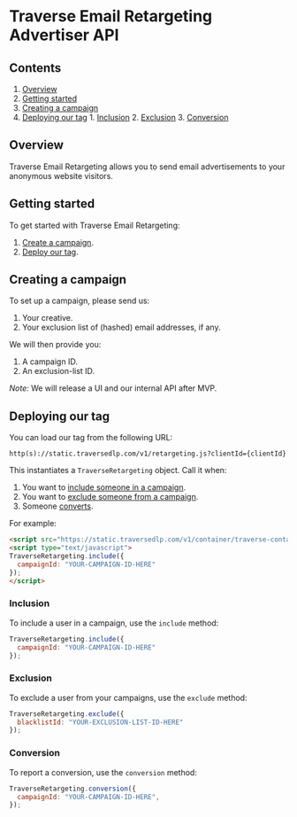 # Traverse Email Retargeting Advertiser API

## Contents

  1. [Overview](#overview)
  2. [Getting started](#getting-started)
  3. [Creating a campaign](#creating-a-campaign)
  4. [Deploying our tag](#deploying-our-tag)
    1. [Inclusion](#inclusion)
    2. [Exclusion](#exclusion)
    3. [Conversion](#conversion)

## Overview

Traverse Email Retargeting allows you to send email advertisements to your anonymous website visitors.

## Getting started

To get started with Traverse Email Retargeting:

 1. [Create a campaign](#creating-a-campaign).
 2. [Deploy our tag](#deploying-our-tag).

## Creating a campaign

To set up a campaign, please send us:

  1. Your creative.
  2. Your exclusion list of (hashed) email addresses, if any.

We will then provide you:

  1. A campaign ID.
  2. An exclusion-list ID.

*Note:* We will release a UI and our internal API after MVP.

## Deploying our tag

You can load our tag from the following URL:
```
http(s)://static.traversedlp.com/v1/retargeting.js?clientId={clientId}
```

This instantiates a `TraverseRetargeting` object. Call it when:

  1. You want to [include someone in a campaign](#inclusion).
  2. You want to [exclude someone from a campaign](#exclusion).
  3. Someone [converts](#conversion).

For example:
```html
<script src="https://static.traversedlp.com/v1/container/traverse-container.js?clientId=YOUR-CLIENT-ID-HERE" type="text/javascript"></script>
<script type="text/javascript">
TraverseRetargeting.include({
  campaignId: "YOUR-CAMPAIGN-ID-HERE"
});
</script>
```

### Inclusion

To include a user in a campaign, use the `include` method:

```javascript
TraverseRetargeting.include({
  campaignId: "YOUR-CAMPAIGN-ID-HERE"
});
```

### Exclusion

To exclude a user from your campaigns, use the `exclude` method:
```javascript
TraverseRetargeting.exclude({
  blacklistId: "YOUR-EXCLUSION-LIST-ID-HERE"
});
```

### Conversion

To report a conversion, use the `conversion` method:
```javascript
TraverseRetargeting.conversion({
  campaignId: "YOUR-CAMPAIGN-ID-HERE",
});
```
